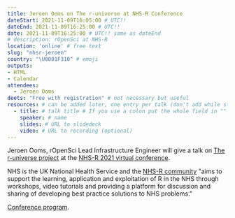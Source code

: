 ```yaml
---
title: Jeroen Ooms on The r-universe at NHS-R Conference
dateStart: 2021-11-09T16:05:00 # UTC!!
dateEnd: 2021-11-09T16:25:00 # UTC!!
date: 2021-11-09T16:25:00 # UTC!! same as dateEnd
# description: rOpenSci at NHS-R
location: 'online' # free text
slug: "nhsr-jeroen"
country: "\U0001F310" # emoji
outputs: 
- HTML
- Calendar 
attendees:
  - Jeroen Ooms
deets: "Free with registration" # not necessary but useful
resources: # can be added later, one entry per talk (don't add while still empty, add once there are resources)
  - title: # talk title # If you use a colon put the whole field in ""
    speaker: # name
    slides: # URL to slidedeck
    video: # URL to recording (optional)
---
```


Jeroen Ooms, rOpenSci Lead Infrastructure Engineer will give a talk on [The r-universe project](/r-universe/) at the [NHS-R 2021 virtual conference](https://nhsrcommunity.com/nhs-r-community-conference-2021/). 

NHS is the UK National Health Service and the [NHS-R community](https://nhsrcommunity.com/about/) "aims to support the learning, application and exploitation of R in the NHS through workshops, video tutorials and providing a platform for discussion and sharing of developing best practice solutions to NHS problems."

[Conference program](https://nhsrcommunity.com/wp-content/uploads/2021/10/NHS-R-Conference-Programme-D3-20211014-1.pdf).

